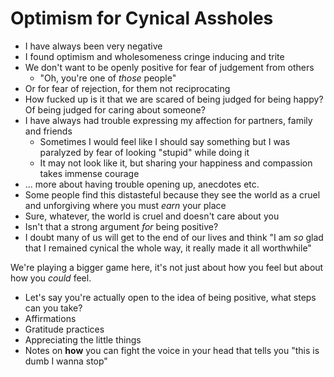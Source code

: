 # Optimism for Cynical Assholes

* I have always been very negative
* I found optimism and wholesomeness cringe inducing and trite
* We don't want to be openly positive for fear of judgement from others
  * "Oh, you're one of _those_ people"
* Or for fear of rejection, for them not reciprocating
* How fucked up is it that we are scared of being judged for being happy? Of being judged for caring about someone?
* I have always had trouble expressing my affection for partners, family and friends
  * Sometimes I would feel like I should say something but I was paralyzed by fear of looking "stupid" while doing it
  * It may not look like it, but sharing your happiness and compassion takes immense courage
* ... more about having trouble opening up, anecdotes etc.
* Some people find this distasteful because they see the world as a cruel and unforgiving where you must _earn_ your place
* Sure, whatever, the world is cruel and doesn't care about you
* Isn't that a strong argument _for_ being positive?
* I doubt many of us will get to the end of our lives and think "I am _so_ glad that I remained cynical the whole way, it really made it all worthwhile"

We're playing a bigger game here, it's not just about how you feel but about how you _could_ feel.

* Let's say you're actually open to the idea of being positive, what steps can you take?
* Affirmations
* Gratitude practices
* Appreciating the little things
* Notes on **how** you can fight the voice in your head that tells you "this is dumb I wanna stop"

